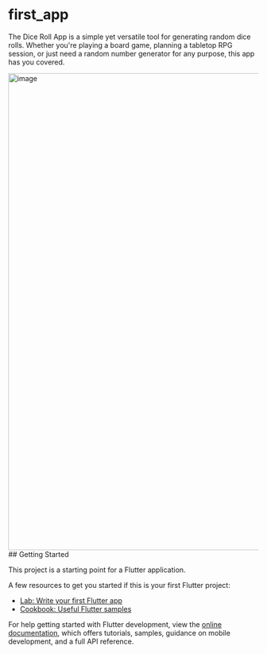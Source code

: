 # first_app

The Dice Roll App is a simple yet versatile tool for generating random dice rolls. Whether you're playing a board game, planning a tabletop RPG session, or just need a random number generator for any purpose, this app has you covered.

<img width="959" alt="image" src="https://github.com/wanshmain/dice-app-flutter/assets/123005266/2c1d5b28-c169-4ec3-93ae-1b6e8ea250eb">
## Getting Started

This project is a starting point for a Flutter application.

A few resources to get you started if this is your first Flutter project:

- [Lab: Write your first Flutter app](https://docs.flutter.dev/get-started/codelab)
- [Cookbook: Useful Flutter samples](https://docs.flutter.dev/cookbook)

For help getting started with Flutter development, view the
[online documentation](https://docs.flutter.dev/), which offers tutorials,
samples, guidance on mobile development, and a full API reference.
